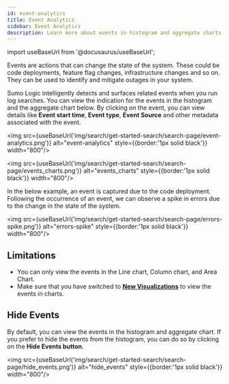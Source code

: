```yaml
---
id: event-analytics
title: Event Analytics
sidebar: Event Analytics
description: Learn more about events in histogram and aggregate charts for your search results.
---
```


import useBaseUrl from '@docusaurus/useBaseUrl';

Events are actions that can change the state of the system. These could be code deployments, feature flag changes, infrastructure changes and so on. They can be used to identify and mitigate outages in your system.

Sumo Logic intelligently detects and surfaces related events when you run log searches. You can view the indication for the events in the histogram and the aggregate chart below. By clicking on the event, you can view details like **Event start time**, **Event type**, **Event Source** and other metadata associated with the event.

<img src={useBaseUrl('img/search/get-started-search/search-page/event-analytics.png')} alt="event-analytics" style={{border:'1px solid black'}} width="800"/>

<img src={useBaseUrl('img/search/get-started-search/search-page/events_charts.png')} alt="events_charts" style={{border:'1px solid black'}} width="800"/>

In the below example, an event is captured due to the code deployment. Following the occurrence of an event, we can observe a spike in errors due to the change in the state of the system.

<img src={useBaseUrl('img/search/get-started-search/search-page/errors-spike.png')} alt="errors-spike" style={{border:'1px solid black'}} width="800"/>

## Limitations

- You can only view the events in the Line chart, Column chart, and Area Chart. 
- Make sure that you have switched to **[New Visualizations](/docs/search/get-started-with-search/search-basics/chart-search-results)** to view the events in charts.

## Hide Events

By default, you can view the events in the histogram and aggregate chart. If you prefer to hide the events from the histogram, you can do so by clicking on the **Hide Events button**.

<img src={useBaseUrl('img/search/get-started-search/search-page/hide_events.png')} alt="hide_events" style={{border:'1px solid black'}} width="800"/>
